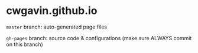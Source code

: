 # cwgavin.github.io

`master` branch: auto-generated page files

`gh-pages` branch: source code & configurations (make sure ALWAYS commit on this branch)
